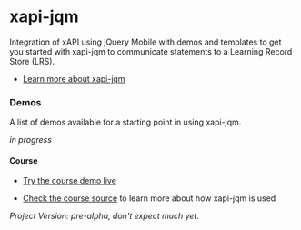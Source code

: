 xapi-jqm
========

Integration of xAPI using jQuery Mobile with demos and templates to get you started with xapi-jqm to communicate statements to a Learning Record Store (LRS).

- [Learn more about xapi-jqm](http://adlnet.github.com/xapi-jqm)

### Demos

A list of demos available for a starting point in using xapi-jqm.

*in progress*

#### Course

- [Try the course demo live](http://adlnet.github.io/xapi-jqm/demos/course/)

- [Check the course source](demos/course) to learn more about how xapi-jqm is used


*Project Version: pre-alpha, don't expect much yet.*
